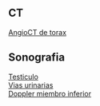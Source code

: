 ## CT
[AngioCT de torax](/files/master/AngioCTtorax.html)

## Sonografia
[Testiculo](/files/master/US/USTesticulos.html)  
[Vias urinarias](/files/master/US/USViasurinarias.html)  
[Doppler miembro inferior](/files/master/US/USDopplervenosomiembroinferior.html) 


